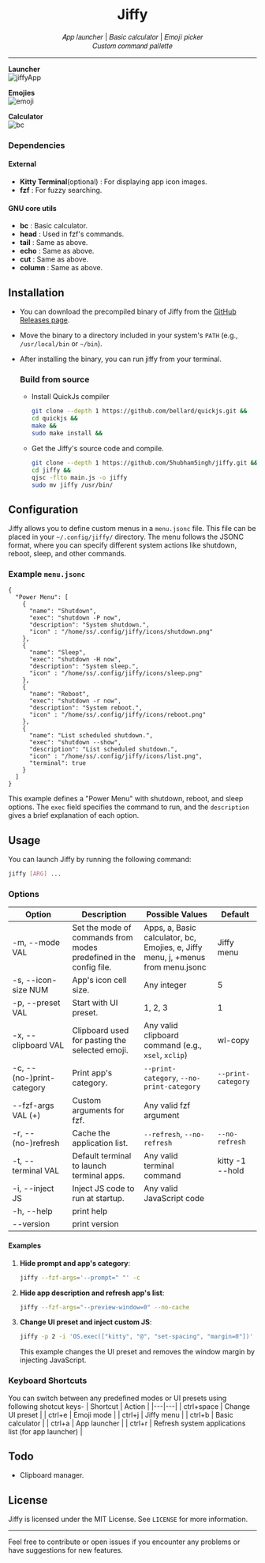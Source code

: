 <div align = center>
<h1 > Jiffy </h1>
𝐴𝑝𝑝 𝑙𝑎𝑢𝑛𝑐ℎ𝑒𝑟 | 𝐵𝑎𝑠𝑖𝑐 𝑐𝑎𝑙𝑐𝑢𝑙𝑎𝑡𝑜𝑟 | 𝐸𝑚𝑜𝑗𝑖 𝑝𝑖𝑐𝑘𝑒𝑟
   <br> 𝐶𝑢𝑠𝑡𝑜𝑚 𝑐𝑜𝑚𝑚𝑎𝑛𝑑 𝑝𝑎𝑙𝑙𝑒𝑡𝑡𝑒
</div>

---

**Launcher**
<br>
![jiffyApp](https://github.com/user-attachments/assets/870417da-0ad7-456d-97d0-571884f3ca00)
<br>

**Emojies**
<br>
![emoji](https://github.com/user-attachments/assets/049beca9-5769-42d4-892c-ac498dacafa1)
<br>

**Calculator**
<br>
![bc](https://github.com/user-attachments/assets/99d67870-8378-4988-8cef-38f3e16bc139)
<br>

### Dependencies
#### External
- **Kitty Terminal**(optional) : For displaying app icon images.
- **fzf** : For fuzzy searching.
#### GNU core utils
- **bc** : Basic calculator.
- **head** : Used in fzf's commands.
- **tail** : Same as above.
- **echo** : Same as above.
- **cut** : Same as above.
- **column** : Same as above.
  
## Installation

- You can download the precompiled binary of Jiffy from the [GitHub Releases page](https://github.com/5hubham5ingh/jiffy/releases).

- Move the binary to a directory included in your system's `PATH` (e.g., `/usr/local/bin` or `~/bin`).

- After installing the binary, you can run jiffy from your terminal.

  ### Build from source
  - Install QuickJs compiler
    ```bash
    git clone --depth 1 https://github.com/bellard/quickjs.git &&
    cd quickjs &&
    make &&
    sudo make install &&
    ```
  - Get the Jiffy's source code and compile.
    ```bash
    git clone --depth 1 https://github.com/5hubham5ingh/jiffy.git &&
    cd jiffy &&
    qjsc -flto main.js -o jiffy
    sudo mv jiffy /usr/bin/
    ```

## Configuration

Jiffy allows you to define custom menus in a `menu.jsonc` file. This file can be placed in your `~/.config/jiffy/` directory. The menu follows the JSONC format, where you can specify different system actions like shutdown, reboot, sleep, and other commands.

### Example `menu.jsonc`

```jsonc
{
  "Power Menu": [
    {
      "name": "Shutdown",
      "exec": "shutdown -P now",
      "description": "System shutdown.",
      "icon" : "/home/ss/.config/jiffy/icons/shutdown.png"
    },
    {
      "name": "Sleep",
      "exec": "shutdown -H now",
      "description": "System sleep.",
      "icon" : "/home/ss/.config/jiffy/icons/sleep.png"
    },
    {
      "name": "Reboot",
      "exec": "shutdown -r now",
      "description": "System reboot.",
      "icon" : "/home/ss/.config/jiffy/icons/reboot.png"
    },
    {
      "name": "List scheduled shutdown.",
      "exec": "shutdown --show",
      "description": "List scheduled shutdown.",
      "icon" : "/home/ss/.config/jiffy/icons/list.png",
      "terminal": true
    }
  ]
}
```

This example defines a "Power Menu" with shutdown, reboot, and sleep options. The `exec` field specifies the command to run, and the `description` gives a brief explanation of each option.

## Usage

You can launch Jiffy by running the following command:

```bash
jiffy [ARG] ...
```

### Options

| Option | Description | Possible Values | Default |
|---|---|---|---|
| -m, --mode VAL | Set the mode of commands from modes predefined in the config file. | Apps, a, Basic calculator, bc, Emojies, e, Jiffy menu, j, +menus from menu.jsonc | Jiffy menu |
| -s, --icon-size NUM | App's icon cell size. | Any integer | 5 |
| -p, --preset VAL | Start with UI preset. | 1, 2, 3 | 1 |
| -x, --clipboard VAL | Clipboard used for pasting the selected emoji. | Any valid clipboard command (e.g., `xsel`, `xclip`) | wl-copy |
| -c, --(no-)print-category | Print app's category. | `--print-category`, `--no-print-category` | `--print-category` |
| --fzf-args VAL (+) | Custom arguments for fzf. | Any valid fzf argument |  |
| -r, --(no-)refresh | Cache the application list. | `--refresh`, `--no-refresh` | `--no-refresh` |
| -t, --terminal VAL | Default terminal to launch terminal apps. | Any valid terminal command | kitty -1 --hold |
| -i, --inject JS | Inject JS code to run at startup. | Any valid JavaScript code |  |
| -h, --help | print help |  |
| --version | print version |  |

#### Examples

1. **Hide prompt and app's category**:

   ```bash
   jiffy --fzf-args='--prompt=" "' -c
   ```

2. **Hide app description and refresh app's list**:

   ```bash
   jiffy --fzf-args="--preview-window=0" --no-cache
   ```

3. **Change UI preset and inject custom JS**:

   ```bash
   jiffy -p 2 -i 'OS.exec(["kitty", "@", "set-spacing", "margin=0"])'
   ```

   This example changes the UI preset and removes the window margin by injecting JavaScript.

### Keyboard Shortcuts
You can switch between any predefined modes or UI presets using following shotcut keys-
| Shortcut | Action |
|---|---|
| ctrl+space | Change UI preset |
| ctrl+e | Emoji mode |
| ctrl+j | Jiffy menu |
| ctrl+b | Basic calculator |
| ctrl+a | App launcher |
| ctrl+r | Refresh system applications list (for app launcher) |


## Todo
- Clipboard manager.

## License

Jiffy is licensed under the MIT License. See `LICENSE` for more information.

---

Feel free to contribute or open issues if you encounter any problems or have suggestions for new features.
